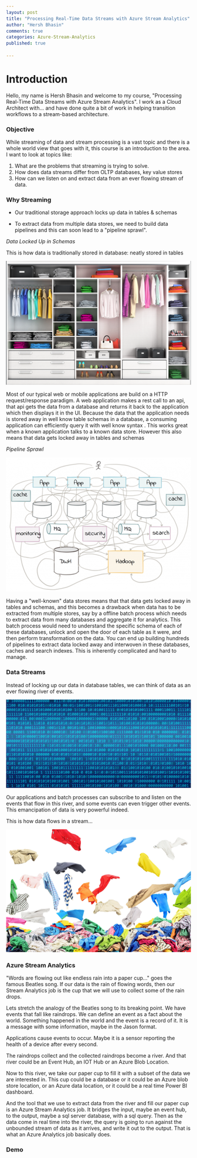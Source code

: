 ```yaml
---
layout: post
title: "Processing Real-Time Data Streams with Azure Stream Analytics"
author: "Hersh Bhasin"
comments: true
categories: Azure-Stream-Analytics
published: true

---
```

# Introduction

Hello, my name is Hersh Bhasin and welcome to my course, "Processing Real-Time Data Streams with Azure Stream Analytics". I work as a Cloud Architect with... and have done quite a bit of work in helping transition workflows to a  stream-based architecture. 

### Objective

While streaming of data and stream processing is a vast topic and there is a whole world view that goes with it, this course is an introduction to the area.  I want to look at topics like:

1. What are the problems that streaming is trying to solve.
2. How does data streams differ from OLTP databases, key value stores
3. How can we listen on and extract data from an ever flowing stream of data.



###  Why Streaming

* Our traditional storage approach locks up data  in tables & schemas 

* To extract data from multiple data stores, we need to build data pipelines and this can soon lead to a "pipeline sprawl".



*Data Locked Up in Schemas* 

This is how data is traditionally stored in database: neatly stored in tables

![](../assets/analytics_structured.PNG)

Most of our typical web or mobile applications are build on a HTTP request/response paradigm. A web application makes a rest call to an api, that api gets the data from a database and returns it back to the application which then displays it in the UI.  Because the data that the application needs is stored away in well know table schemas in a database, a consuming application can efficiently query it with well know syntax . This works great when a known application talks to a known data store. However this also means that data gets locked away in tables and schemas

 *Pipeline Sprawl*

![analytics_pipelinemess](../assets/analytics_pipelinemess.PNG)

Having a "well-known" data stores means that that data gets locked away in tables and  schemas, and this becomes a drawback when data has to be extracted from multiple stores, say by a offline batch process which needs to extract data from many databases and aggregate it for analytics. This  batch process would need to understand the specific schema of each of these databases,  unlock and open the door of each table as it were, and then perform transformation on the data. You can end up building hundreds of pipelines to extract data locked away and interwoven in these databases, caches and search indexes. This is inherently complicated and hard to manage.

### Data Streams



Instead of locking up our data in database tables,  we can think of data as an ever flowing river of events. 

![](../assets/analytics_river.PNG)

Our applications and batch processes can subscribe to and listen on the events that flow in this river, and some events can even trigger other events. This emancipation of data is very powerful indeed.



This is how data flows in a stream...

![](../assets/analytics_unstructured.PNG)



###  Azure Stream Analytics

"Words are flowing out like endless rain into a paper cup..." goes the famous Beatles song.  If our data is the  rain of flowing words, then our Stream Analytics job is the cup that we will use to collect some of the rain drops.

Lets stretch the analogy of the Beatles song to its breaking point. We have events that fall like raindrops.  We can define an event as a fact about the world. Something happened in the world and the event is a record of it. It is a message with some information, maybe in the Jason format. 

Applications cause events to occur. Maybe it is a sensor reporting the health of a device after every second.

The raindrops collect and the collected raindrops become a river. And that river could be an Event Hub, an IOT Hub or an Azure Blob Location.

Now to this river, we take our paper cup to fill it with a subset of the data we are interested in. This cup could be a database or it could be an Azure blob store location, or an Azure data location, or it could be a real time Power BI dashboard.

And the tool that we use to extract data from the river and fill our paper cup is an Azure Stream Analytics job. It bridges the input, maybe an  event hub, to the output, maybe a sql server database, with a sql query. Then as the data come in real time into the river, the query is going to run against the unbounded stream of data as it arrives, and write it out to the output. That is what an Azure Analytics job basically does.

### Demo